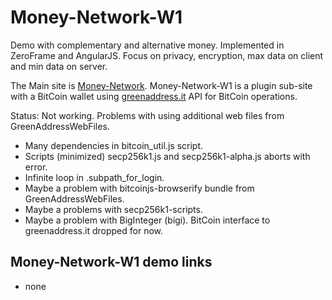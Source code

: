 # Money-Network-W1
Demo with complementary and alternative money. Implemented in ZeroFrame and AngularJS. Focus on privacy, encryption, max data on client and min data on server.

The Main site is [Money-Network](https://github.com/jaros1/Money-Network).
Money-Network-W1 is a plugin sub-site with a BitCoin wallet using [greenaddress.it](https://greenaddress.it/en/) API for BitCoin operations.

Status: Not working. Problems with using additional web files from GreenAddressWebFiles.
- Many dependencies in bitcoin_util.js script.
- Scripts (minimized) secp256k1.js and secp256k1-alpha.js aborts with error.
- Infinite loop in .subpath_for_login.
- Maybe a problem with bitcoinjs-browserify bundle from GreenAddressWebFiles.
- Maybe a problems with secp256k1-scripts.
- Maybe a problem with BigInteger (bigi). BitCoin interface to greenaddress.it dropped for now.

## Money-Network-W1 demo links
- none
